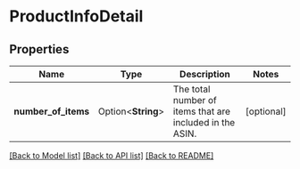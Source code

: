 # ProductInfoDetail

## Properties

Name | Type | Description | Notes
------------ | ------------- | ------------- | -------------
**number_of_items** | Option<**String**> | The total number of items that are included in the ASIN. | [optional]

[[Back to Model list]](../README.md#documentation-for-models) [[Back to API list]](../README.md#documentation-for-api-endpoints) [[Back to README]](../README.md)


